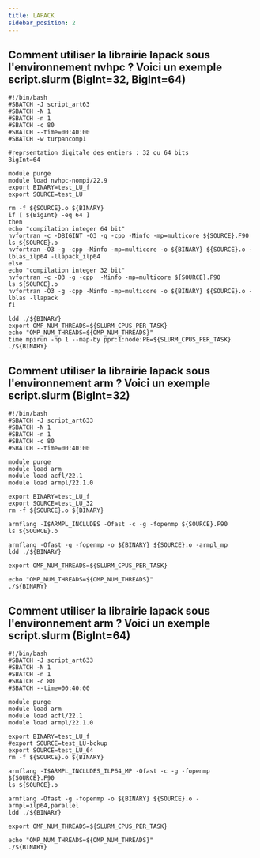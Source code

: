 ```yaml
---
title: LAPACK
sidebar_position: 2
---
```


## Comment utiliser la librairie lapack sous l'environnement nvhpc ? Voici un exemple script.slurm (BigInt=32, BigInt=64)

```
#!/bin/bash
#SBATCH -J script_art63
#SBATCH -N 1
#SBATCH -n 1
#SBATCH -c 80
#SBATCH --time=00:40:00
#SBATCH -w turpancomp1

#reprsentation digitale des entiers : 32 ou 64 bits
BigInt=64

module purge
module load nvhpc-nompi/22.9 
export BINARY=test_LU_f
export SOURCE=test_LU

rm -f ${SOURCE}.o ${BINARY}
if [ ${BigInt} -eq 64 ]
then
echo "compilation integer 64 bit"
nvfortran -c -DBIGINT -O3 -g -cpp -Minfo -mp=multicore ${SOURCE}.F90
ls ${SOURCE}.o
nvfortran -O3 -g -cpp -Minfo -mp=multicore -o ${BINARY} ${SOURCE}.o -lblas_ilp64 -llapack_ilp64
else
echo "compilation integer 32 bit"
nvfortran -c -O3 -g -cpp  -Minfo -mp=multicore ${SOURCE}.F90
ls ${SOURCE}.o
nvfortran -O3 -g -cpp -Minfo -mp=multicore -o ${BINARY} ${SOURCE}.o -lblas -llapack
fi

ldd ./${BINARY}
export OMP_NUM_THREADS=${SLURM_CPUS_PER_TASK}
echo "OMP_NUM_THREADS=${OMP_NUM_THREADS}"
time mpirun -np 1 --map-by ppr:1:node:PE=${SLURM_CPUS_PER_TASK} ./${BINARY}
```

## Comment utiliser la librairie lapack sous l'environnement arm ? Voici un exemple script.slurm (BigInt=32)

```
#!/bin/bash
#SBATCH -J script_art633
#SBATCH -N 1
#SBATCH -n 1
#SBATCH -c 80
#SBATCH --time=00:40:00

module purge
module load arm
module load acfl/22.1
module load armpl/22.1.0

export BINARY=test_LU_f
export SOURCE=test_LU_32
rm -f ${SOURCE}.o ${BINARY}

armflang -I$ARMPL_INCLUDES -Ofast -c -g -fopenmp ${SOURCE}.F90
ls ${SOURCE}.o

armflang -Ofast -g -fopenmp -o ${BINARY} ${SOURCE}.o -armpl_mp
ldd ./${BINARY}

export OMP_NUM_THREADS=${SLURM_CPUS_PER_TASK}

echo "OMP_NUM_THREADS=${OMP_NUM_THREADS}"
./${BINARY}
```

## Comment utiliser la librairie lapack sous l'environnement arm ? Voici un exemple script.slurm (BigInt=64)

```
#!/bin/bash
#SBATCH -J script_art633
#SBATCH -N 1
#SBATCH -n 1
#SBATCH -c 80
#SBATCH --time=00:40:00

module purge
module load arm
module load acfl/22.1
module load armpl/22.1.0

export BINARY=test_LU_f
#export SOURCE=test_LU-bckup
export SOURCE=test_LU_64
rm -f ${SOURCE}.o ${BINARY}

armflang -I$ARMPL_INCLUDES_ILP64_MP -Ofast -c -g -fopenmp ${SOURCE}.F90
ls ${SOURCE}.o

armflang -Ofast -g -fopenmp -o ${BINARY} ${SOURCE}.o -armpl=ilp64,parallel
ldd ./${BINARY}

export OMP_NUM_THREADS=${SLURM_CPUS_PER_TASK}

echo "OMP_NUM_THREADS=${OMP_NUM_THREADS}"
./${BINARY}
```
